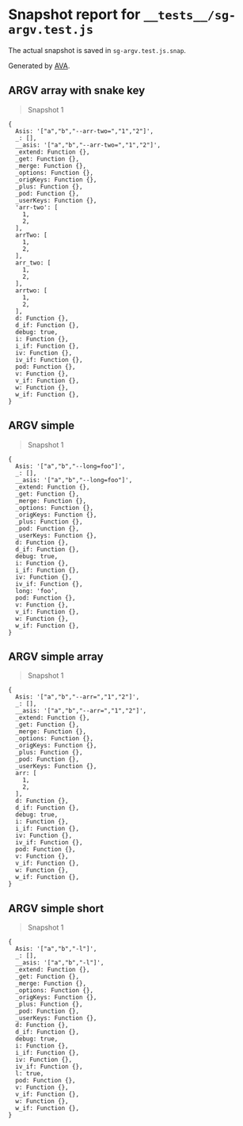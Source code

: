 # Snapshot report for `__tests__/sg-argv.test.js`

The actual snapshot is saved in `sg-argv.test.js.snap`.

Generated by [AVA](https://ava.li).

## ARGV array with snake key

> Snapshot 1

    {
      Asis: '["a","b","--arr-two=","1","2"]',
      _: [],
      __asis: '["a","b","--arr-two=","1","2"]',
      _extend: Function {},
      _get: Function {},
      _merge: Function {},
      _options: Function {},
      _origKeys: Function {},
      _plus: Function {},
      _pod: Function {},
      _userKeys: Function {},
      'arr-two': [
        1,
        2,
      ],
      arrTwo: [
        1,
        2,
      ],
      arr_two: [
        1,
        2,
      ],
      arrtwo: [
        1,
        2,
      ],
      d: Function {},
      d_if: Function {},
      debug: true,
      i: Function {},
      i_if: Function {},
      iv: Function {},
      iv_if: Function {},
      pod: Function {},
      v: Function {},
      v_if: Function {},
      w: Function {},
      w_if: Function {},
    }

## ARGV simple

> Snapshot 1

    {
      Asis: '["a","b","--long=foo"]',
      _: [],
      __asis: '["a","b","--long=foo"]',
      _extend: Function {},
      _get: Function {},
      _merge: Function {},
      _options: Function {},
      _origKeys: Function {},
      _plus: Function {},
      _pod: Function {},
      _userKeys: Function {},
      d: Function {},
      d_if: Function {},
      debug: true,
      i: Function {},
      i_if: Function {},
      iv: Function {},
      iv_if: Function {},
      long: 'foo',
      pod: Function {},
      v: Function {},
      v_if: Function {},
      w: Function {},
      w_if: Function {},
    }

## ARGV simple array

> Snapshot 1

    {
      Asis: '["a","b","--arr=","1","2"]',
      _: [],
      __asis: '["a","b","--arr=","1","2"]',
      _extend: Function {},
      _get: Function {},
      _merge: Function {},
      _options: Function {},
      _origKeys: Function {},
      _plus: Function {},
      _pod: Function {},
      _userKeys: Function {},
      arr: [
        1,
        2,
      ],
      d: Function {},
      d_if: Function {},
      debug: true,
      i: Function {},
      i_if: Function {},
      iv: Function {},
      iv_if: Function {},
      pod: Function {},
      v: Function {},
      v_if: Function {},
      w: Function {},
      w_if: Function {},
    }

## ARGV simple short

> Snapshot 1

    {
      Asis: '["a","b","-l"]',
      _: [],
      __asis: '["a","b","-l"]',
      _extend: Function {},
      _get: Function {},
      _merge: Function {},
      _options: Function {},
      _origKeys: Function {},
      _plus: Function {},
      _pod: Function {},
      _userKeys: Function {},
      d: Function {},
      d_if: Function {},
      debug: true,
      i: Function {},
      i_if: Function {},
      iv: Function {},
      iv_if: Function {},
      l: true,
      pod: Function {},
      v: Function {},
      v_if: Function {},
      w: Function {},
      w_if: Function {},
    }
